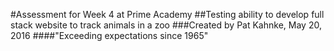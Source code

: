 #Assessment for Week 4 at Prime Academy
##Testing ability to develop full stack website to track animals in a zoo
###Created by Pat Kahnke, May 20, 2016
####"Exceeding expectations since 1965"
